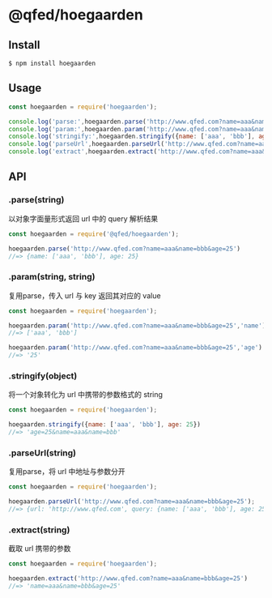 # @qfed/hoegaarden

## Install

```
$ npm install hoegaarden
```

## Usage

```js
const hoegaarden = require('hoegaarden');

console.log('parse:',hoegaarden.parse('http://www.qfed.com?name=aaa&name=bbb&age=25'))
console.log('param:',hoegaarden.param('http://www.qfed.com?name=aaa&name=bbb&age=25','name'))
console.log('stringify:',hoegaarden.stringify({name: ['aaa', 'bbb'], age: 25}))
console.log('parseUrl',hoegaarden.parseUrl('http://www.qfed.com?name=aaa&name=bbb&age=25'))
console.log('extract',hoegaarden.extract('http://www.qfed.com?name=aaa&name=bbb&age=25'))
```


## API

### .parse(string)

以对象字面量形式返回 url 中的 query 解析结果

```js
const hoegaarden = require('@qfed/hoegaarden');

hoegaarden.parse('http://www.qfed.com?name=aaa&name=bbb&age=25')
//=> {name: ['aaa', 'bbb'], age: 25}
```

### .param(string, string)

复用parse，传入 url 与 key 返回其对应的 value

```js
const hoegaarden = require('hoegaarden');

hoegaarden.param('http://www.qfed.com?name=aaa&name=bbb&age=25','name')
//=> ['aaa', 'bbb']

hoegaarden.param('http://www.qfed.com?name=aaa&name=bbb&age=25','age')
//=> '25'
```

### .stringify(object)

将一个对象转化为 url 中携带的参数格式的 string

```js
const hoegaarden = require('hoegaarden');

hoegaarden.stringify({name: ['aaa', 'bbb'], age: 25})
//=> 'age=25&name=aaa&name=bbb'
```

### .parseUrl(string)

复用parse，将 url 中地址与参数分开

```js
const hoegaarden = require('hoegaarden');

hoegaarden.parseUrl('http://www.qfed.com?name=aaa&name=bbb&age=25');
//=> {url: 'http://www.qfed.com', query: {name: ['aaa', 'bbb'], age: 25}}
```

### .extract(string)

 截取 url 携带的参数

```js
const hoegaarden = require('hoegaarden');

hoegaarden.extract('http://www.qfed.com?name=aaa&name=bbb&age=25')
//=> 'name=aaa&name=bbb&age=25'
```
